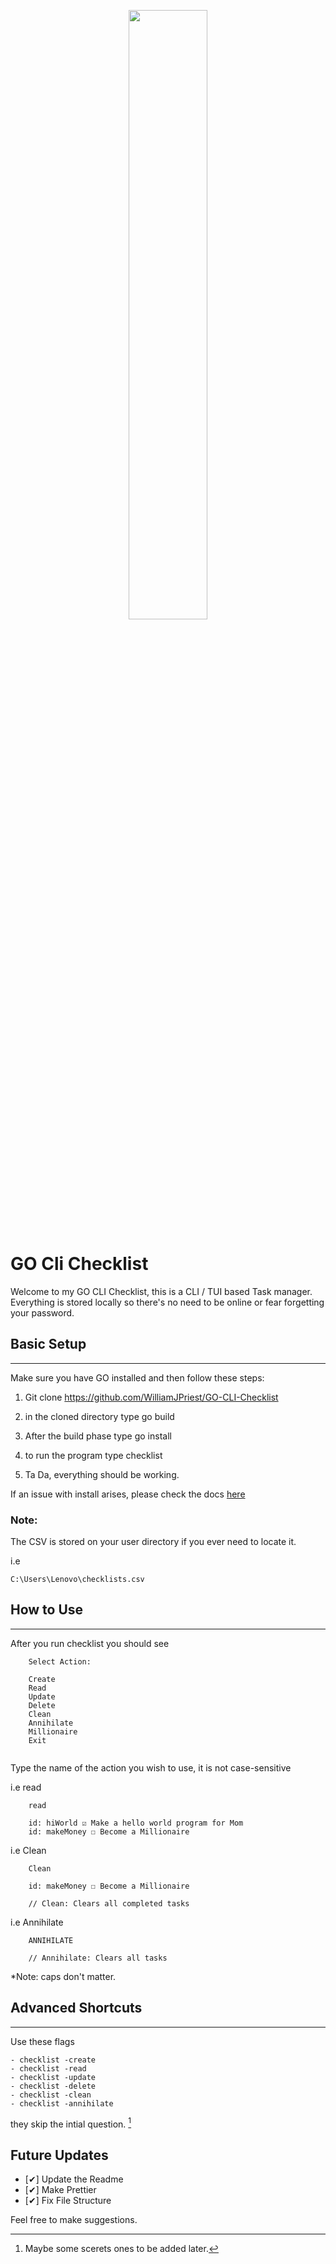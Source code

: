 <p align="center">
  <img width="50%"  src="https://i.ibb.co/272d4rr/fc28f9f73dea4599b2d5ac2b3cacc13e.jpg"/>
</p>


# **GO Cli Checklist**


Welcome to my GO CLI Checklist, this is a CLI / TUI based Task manager. Everything is stored locally so there's no need to be online or fear forgetting your password.

## **Basic Setup**
---

Make sure you have GO installed and then follow these steps:

1. Git clone https://github.com/WilliamJPriest/GO-CLI-Checklist

2. in the cloned directory type go build

3. After the build phase type go install

4. to run the program type checklist

5. Ta Da, everything should be working.

If an issue with install arises, please check the docs [here](https://go.dev/doc/tutorial/compile-install) 

### **Note:**

The CSV is stored on your user directory if you ever need to locate it.

i.e

`C:\Users\Lenovo\checklists.csv` 

## **How to Use**
---

After you run checklist you should see
```
    Select Action: 

	Create
	Read
	Update
	Delete
	Clean
	Annihilate
	Millionaire
	Exit


```

Type the name of the action you wish to use, it is not case-sensitive

i.e read

```
    read

    id: hiWorld ☑ Make a hello world program for Mom
    id: makeMoney ☐ Become a Millionaire
```

i.e Clean

```
    Clean

    id: makeMoney ☐ Become a Millionaire

    // Clean: Clears all completed tasks
```

i.e Annihilate

```
    ANNIHILATE

    // Annihilate: Clears all tasks
```

*Note: caps don't matter.


## **Advanced Shortcuts**
---


Use these flags

    - checklist -create 
    - checklist -read 
    - checklist -update 
    - checklist -delete 
    - checklist -clean 
    - checklist -annihilate 

they skip the intial question. [^1]

[^1]: Maybe some scerets ones to be added later.

## **Future Updates**

- [✔] Update the Readme
- [✔] Make Prettier
- [✔] Fix File Structure

Feel free to make suggestions.





